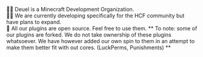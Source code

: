 🙋‍♀️ Deuel is a Minecraft Development Organization.  
👩‍💻 We are currently developing specifically for the HCF community but have plans to expand.  
🍿 All our plugins are open source. Feel free to use them. 
** To note: some of our plugins are forked. We do not take ownership of these plugins whatsoever. We have however added our own spin to them in an attempt to make them better fit with out cores. (LuckPerms, Punishments) **
